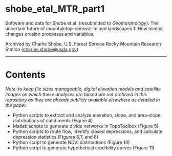 # shobe_etal_MTR_part1
Software and data for Shobe et al. (resubmitted to *Geomorphology*): The 
uncertain future of mountaintop-removal-mined landscapes 1: How mining changes erosion 
processes and variables.

Archived by Charlie Shobe, U.S. Forest Service Rocky Mountain Research 
Station (charles.shobe@usda.gov)

---

# Contents

*Note: to keep file sizes manageable, digital elevation models and 
satellite images on which these analyses are based are not archived in 
this repository as they are already publicly available elsewhere as 
detailed in the paper.*

- Python scripts to extract and analyze elevation, slope, and area-slope 
distributions of catchments (Figure 4)
- Matlab scripts to generate divide networks in TopoToolbox (Figure 5)
- Python scripts to route flow, identify closed depressions, and 
calculate depression statistics (Figures 
6,7, and 8)
- Python script to generate NDVI distributions (Figure 10)
- Python script to generate hypothetical erodibility curves (Figure 11)
